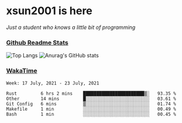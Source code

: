 # xsun2001 is here

*Just a student who knows a little bit of programming*

### [Github Readme Stats](https://github.com/anuraghazra/github-readme-stats)

![Top Langs](https://github-readme-stats.vercel.app/api/top-langs/?username=xsun2001&layout=compact&theme=radical) ![Anurag's GitHub stats](https://github-readme-stats.vercel.app/api?username=xsun2001&show_icons=true&theme=radical)

### [WakaTime](https://wakatime.com)

<!--START_SECTION:waka-->
```text
Week: 17 July, 2021 - 23 July, 2021

Rust         6 hrs 2 mins    ███████████████████████▒░   93.35 % 
Other        14 mins         █░░░░░░░░░░░░░░░░░░░░░░░░   03.61 % 
Git Config   6 mins          ▒░░░░░░░░░░░░░░░░░░░░░░░░   01.74 % 
Makefile     1 min           ░░░░░░░░░░░░░░░░░░░░░░░░░   00.49 % 
Bash         1 min           ░░░░░░░░░░░░░░░░░░░░░░░░░   00.45 % 
```
<!--END_SECTION:waka-->
